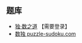 ## 题库
- [独·数之道](http://www.sudokufans.org.cn/lx/game.index.php?type=16) 【需要登录】
- [数独 puzzle-sudoku.com](https://cn.puzzle-sudoku.com/?size=7)